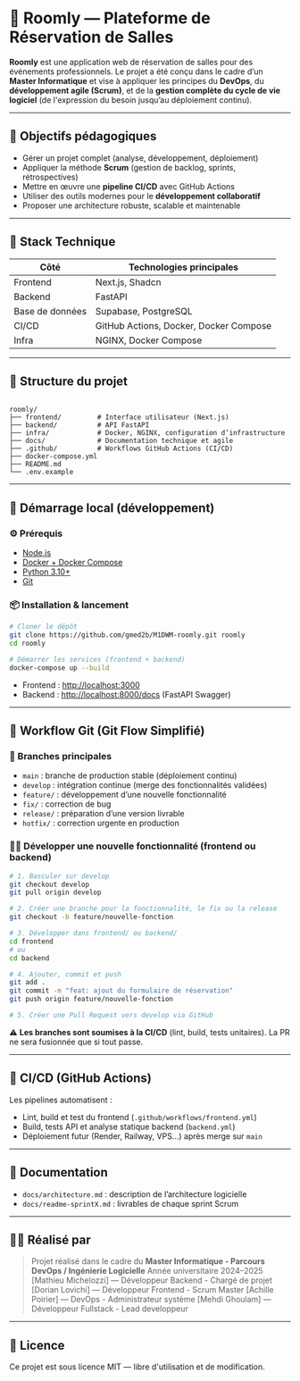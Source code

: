 # 🏢 Roomly — Plateforme de Réservation de Salles

**Roomly** est une application web de réservation de salles pour des événements professionnels. Le projet a été conçu dans le cadre d’un **Master Informatique** et vise à appliquer les principes du **DevOps**, du **développement agile (Scrum)**, et de la **gestion complète du cycle de vie logiciel** (de l'expression du besoin jusqu’au déploiement continu).

---

## 🎯 Objectifs pédagogiques

- Gérer un projet complet (analyse, développement, déploiement)
- Appliquer la méthode **Scrum** (gestion de backlog, sprints, rétrospectives)
- Mettre en œuvre une **pipeline CI/CD** avec GitHub Actions
- Utiliser des outils modernes pour le **développement collaboratif**
- Proposer une architecture robuste, scalable et maintenable

---

## 🧱 Stack Technique

| Côté            | Technologies principales               |
| --------------- | -------------------------------------- |
| Frontend        | Next.js, Shadcn                        |
| Backend         | FastAPI                                |
| Base de données | Supabase, PostgreSQL                   |
| CI/CD           | GitHub Actions, Docker, Docker Compose |
| Infra           | NGINX, Docker Compose                  |

---

## 📁 Structure du projet

```

roomly/
├── frontend/         # Interface utilisateur (Next.js)
├── backend/          # API FastAPI
├── infra/            # Docker, NGINX, configuration d’infrastructure
├── docs/             # Documentation technique et agile
├── .github/          # Workflows GitHub Actions (CI/CD)
├── docker-compose.yml
├── README.md
└── .env.example

```

---

## 🚀 Démarrage local (développement)

### ⚙️ Prérequis

- [Node.js](https://nodejs.org/)
- [Docker + Docker Compose](https://www.docker.com/)
- [Python 3.10+](https://www.python.org/)
- [Git](https://git-scm.com/)

### 📦 Installation & lancement

```bash
# Cloner le dépôt
git clone https://github.com/gmed2b/M1DWM-roomly.git roomly
cd roomly

# Démarrer les services (frontend + backend)
docker-compose up --build
```

- Frontend : [http://localhost:3000](http://localhost:3000)
- Backend : [http://localhost:8000/docs](http://localhost:8000/docs) (FastAPI Swagger)

---

## 🔄 Workflow Git (Git Flow Simplifié)

### 🌿 Branches principales

- `main` : branche de production stable (déploiement continu)
- `develop` : intégration continue (merge des fonctionnalités validées)
- `feature/` : développement d’une nouvelle fonctionnalité
- `fix/` : correction de bug
- `release/` : préparation d’une version livrable
- `hotfix/` : correction urgente en production

### 🧑‍💻 Développer une nouvelle fonctionnalité (frontend ou backend)

```bash
# 1. Basculer sur develop
git checkout develop
git pull origin develop

# 2. Créer une branche pour la fonctionnalité, le fix ou la release
git checkout -b feature/nouvelle-fonction

# 3. Développer dans frontend/ ou backend/
cd frontend
# ou
cd backend

# 4. Ajouter, commit et push
git add .
git commit -m "feat: ajout du formulaire de réservation"
git push origin feature/nouvelle-fonction

# 5. Créer une Pull Request vers develop via GitHub
```

⚠️ **Les branches sont soumises à la CI/CD** (lint, build, tests unitaires). La PR ne sera fusionnée que si tout passe.

---

## 🔁 CI/CD (GitHub Actions)

Les pipelines automatisent :

- Lint, build et test du frontend (`.github/workflows/frontend.yml`)
- Build, tests API et analyse statique backend (`backend.yml`)
- Déploiement futur (Render, Railway, VPS...) après merge sur `main`

---

## 📄 Documentation

- `docs/architecture.md` : description de l’architecture logicielle
- `docs/readme-sprintX.md` : livrables de chaque sprint Scrum

---

## 👨‍🎓 Réalisé par

> Projet réalisé dans le cadre du **Master Informatique - Parcours DevOps / Ingénierie Logicielle**
> Année universitaire 2024–2025
> \[Mathieu Michelozzi] — Développeur Backend - Chargé de projet
> \[Dorian Lovichi] — Développeur Frontend - Scrum Master
> \[Achille Poirier] — DevOps - Administrateur système
> \[Mehdi Ghoulam] — Développeur Fullstack - Lead developpeur

---

## 📄 Licence

Ce projet est sous licence MIT — libre d'utilisation et de modification.
